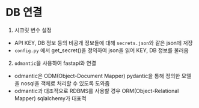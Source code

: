 # DB 연결

1. 시크릿 변수 설정

- API KEY, DB 정보 등의 비공개 정보들에 대해 `secrets.json`와 같은 json에 저장
- `config.py` 에서 get_secret()을 정의하여 json을 읽어 KEY, DB 정보를 불러옴

2. `odmantic`을 사용하여 fastapi와 연결

- odmantic은 ODM(Object-Document Mapper) pydantic을 통해 정의한 모델을 nosql을 객체로 처리할 수 있도록 도와줌
- odmantic과 대조적으로 RDBMS를 사용할 경우 ORM(Object-Relational Mapper) sqlalchemy가 대표적

<!-- github token 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 -->

